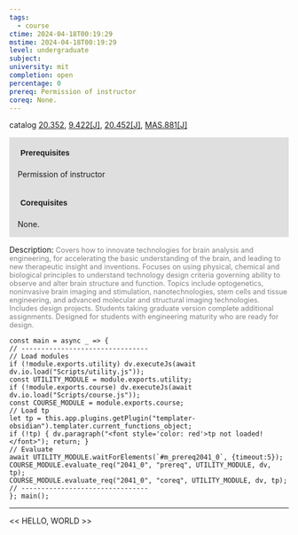 ```yaml
---
tags:
  - course
ctime: 2024-04-18T00:19:29
mstime: 2024-04-18T00:19:29
level: undergraduate
subject: 
university: mit
completion: open
percentage: 0
prereq: Permission of instructor
coreq: None.
---
```


catalog [20.352](http://student.mit.edu/catalog/m20a.html#20.352), [9.422[J]](http://student.mit.edu/catalog/m9a.html#9.422), [20.452[J]](http://student.mit.edu/catalog/m20a.html#20.452), [MAS.881[J]](http://student.mit.edu/catalog/mMASa.html#MAS.881)

<span style="display: block; padding: 15px; background-color: rgb(100, 100, 100, 0.2);"><font id="m_prereq2041_0" style="display: block; font-family: Arial, sans-serif; font-weight: bold; padding: 5px">Prerequisites</font><br><span id="prereq2041_0">Permission of instructor</span></span>
<span style="display: block; padding: 15px; background-color: rgb(100, 100, 100, 0.2);"><font id="m_coreq2041_0" style="display: block; font-family: Arial, sans-serif; font-weight: bold; padding: 5px">Corequisites</font><br><span id="coreq2041_0">None.</span></span>

<font style="">Description:</font>
<font style="color: grey; font-size: 0.8rem;">Covers how to innovate technologies for brain analysis and engineering, for accelerating the basic understanding of the brain, and leading to new therapeutic insight and inventions. Focuses on using physical, chemical and biological principles to understand technology design criteria governing ability to observe and alter brain structure and function. Topics include optogenetics, noninvasive brain imaging and stimulation, nanotechnologies, stem cells and tissue engineering, and advanced molecular and structural imaging technologies. Includes design projects.  Students taking graduate version complete additional assignments. Designed for students with engineering maturity who are ready for design.</font>

```dataviewjs
const main = async _ => {
// --------------------------------
// Load modules
if (!module.exports.utility) dv.executeJs(await dv.io.load("Scripts/utility.js"));
const UTILITY_MODULE = module.exports.utility;
if (!module.exports.course) dv.executeJs(await dv.io.load("Scripts/course.js"));
const COURSE_MODULE = module.exports.course;
// Load tp
let tp = this.app.plugins.getPlugin("templater-obsidian").templater.current_functions_object;
if (!tp) { dv.paragraph("<font style='color: red'>tp not loaded!</font>"); return; }
// Evaluate
await UTILITY_MODULE.waitForElements(`#m_prereq2041_0`, {timeout:5});
COURSE_MODULE.evaluate_req("2041_0", "prereq", UTILITY_MODULE, dv, tp);
COURSE_MODULE.evaluate_req("2041_0", "coreq", UTILITY_MODULE, dv, tp);
// --------------------------------
}; main();
```

---

<< HELLO, WORLD >>
